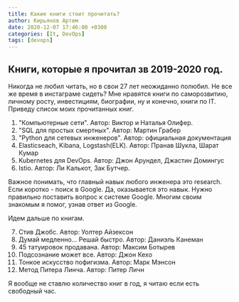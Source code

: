 ```yaml
---
title: Какие книги стоит прочитать?
author: Кирьянов Артем
date: 2020-12-07 17:46:00 +0300
categories: [It, DevOps]
tags: [devops]
---
```


## Книги, которые я прочитал зв 2019-2020 год.

Никогда не любил читать, но в свои 27 лет неожиданно полюбил. Не все же время в инстаграме сидеть? 
Мне нравятся книги по саморозвитию, личному росту, инвестициям, биографии, ну и конечно, книги по IT. Приведу список моих прочитанных книг.

1. "Компьютерные сети". Автор: Виктор и Наталья Олифер.
2. "SQL для простых смертных". Автор: Мартин Грабер
3. "Python для сетевых инженеров". Автор: официальная документация
4. Elasticseach, Kibana, Logstash(ELK). Автор: Пранав Шукла, Шарат Кумар
5. Kubernetes для DevOps. Автор: Джон Арундел, Джастин Домингус
6. Istio. Автор: Ли Калькот, Зак Бутчер. 

Важное понимать, что главный навык любого инженера это research. Если коротко - поиск в Google. Да, оказывается это навык. Нужно правильно поставить вопрос к системе Google. Многим своим знакомым я помог, узнав ответ из Google.

Идем дальше по книгам. 

7. Стив Джобс. Автор: Уолтер Айзексон
8. Думай медленно… Решай быстро. Автор: Даниэль Канеман
9. 45 татуировок продавана. Автор: Максим Ботырев
10. Подсознание может все. Автор: Джон Кехо
11. Тонкое искусство пофигизма. Автор: Марк Мэнсон
12. Метод Питера Линча. Автор: Питер Личн

Я вообще не ставлю количество книг в год, я читаю если есть свободный час. 